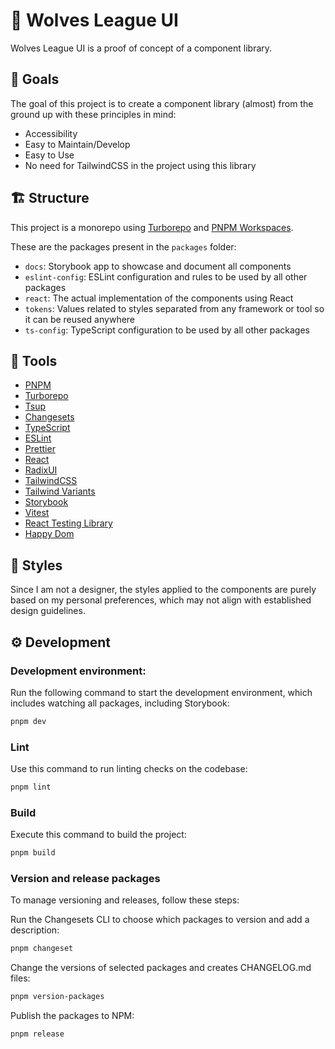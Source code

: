 # 🐺 Wolves League UI

Wolves League UI is a proof of concept of a component library.

## 🎯 Goals
The goal of this project is to create a component library (almost) from the ground up with these principles in mind:
- Accessibility
- Easy to Maintain/Develop
- Easy to Use
- No need for TailwindCSS in the project using this library

## 🏗️ Structure
This project is a monorepo using [Turborepo]('https://turbo.build/repo') and [PNPM Workspaces]('https://pnpm.io/workspaces').

These are the packages present in the `packages` folder:
- `docs`: Storybook app to showcase and document all components
- `eslint-config`: ESLint configuration and rules to be used by all other packages
- `react`: The actual implementation of the components using React
- `tokens`: Values related to styles separated from any framework or tool so it can be reused anywhere
- `ts-config`: TypeScript configuration to be used by all other packages

## 🔧 Tools
- [PNPM]('https://pnpm.io')
- [Turborepo]('https://turbo.build/repo')
- [Tsup]('https://tsup.egoist.dev')
- [Changesets]('https://github.com/changesets/changesets')
- [TypeScript]('https://www.typescriptlang.org')
- [ESLint]('https://eslint.org')
- [Prettier]('https://prettier.io')
- [React]('https://react.dev')
- [RadixUI]('https://www.radix-ui.com/primitives')
- [TailwindCSS]('https://tailwindcss.com')
- [Tailwind Variants]('https://www.tailwind-variants.org')
- [Storybook]('https://storybook.js.org')
- [Vitest]('https://vitest.dev')
- [React Testing Library]('https://testing-library.com/docs/react-testing-library/intro')
- [Happy Dom]('https://github.com/capricorn86/happy-dom')

## 🎨 Styles
Since I am not a designer, the styles applied to the components are purely based on my personal preferences, which may not align with established design guidelines.

## ⚙️ Development
### Development environment:
Run the following command to start the development environment, which includes watching all packages, including Storybook:
```bash
pnpm dev
```

### Lint
Use this command to run linting checks on the codebase:
```bash
pnpm lint
```
### Build
Execute this command to build the project:
```bash
pnpm build
```
### Version and release packages
To manage versioning and releases, follow these steps:

Run the Changesets CLI to choose which packages to version and add a description:
```bash
pnpm changeset
```
Change the versions of selected packages and creates CHANGELOG.md files:
```bash
pnpm version-packages
```
Publish the packages to NPM:
```bash
pnpm release
```

